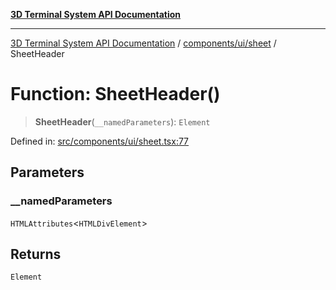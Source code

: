 [**3D Terminal System API Documentation**](../../../../README.md)

***

[3D Terminal System API Documentation](../../../../README.md) / [components/ui/sheet](../README.md) / SheetHeader

# Function: SheetHeader()

> **SheetHeader**(`__namedParameters`): `Element`

Defined in: [src/components/ui/sheet.tsx:77](https://github.com/Dicommunitas/ThreeJS_Terminal_3D/blob/3fbd351dd3271531d3a02300dce1fb3d97e4435b/src/components/ui/sheet.tsx#L77)

## Parameters

### \_\_namedParameters

`HTMLAttributes`\<`HTMLDivElement`\>

## Returns

`Element`
